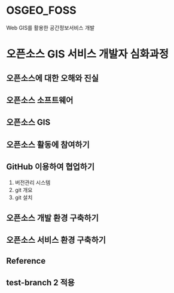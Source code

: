# OSGEO_FOSS
Web GIS를 활용한 공간정보서비스 개발

# 오픈소스 GIS 서비스 개발자 심화과정

## 오픈소스에 대한 오해와 진실

## 오픈소스 소프트웨어

## 오픈소스 GIS

## 오픈소스 활동에 참여하기

## GitHub 이용하여 협업하기
1. 버전관리 시스템
2. git 개요
3. git 설치

## 오픈소스 개발 환경 구축하기

## 오픈소스 서비스 환경 구축하기

## Reference

## test-branch 2 적용
